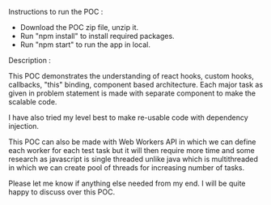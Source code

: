 Instructions to run the POC : 
- Download the POC zip file, unzip it.
- Run "npm install" to install required packages.
- Run "npm start" to run the app in local.

Description : 

This POC demonstrates the understanding of react hooks, custom hooks, callbacks, "this" binding, component based architecture.
Each major task as given in problem statement is made with separate component to make the scalable code.

I have also tried my level best to make re-usable code with dependency injection.

This POC can also be made with Web Workers API in which we can define each worker for each test task but it will then 
require more time and some research as javascript is single threaded unlike java which is multithreaded in which we can create pool of threads for increasing number of tasks.

Please let me know if anything else needed from my end. I will be quite happy to discuss over this POC.